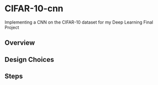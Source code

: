 # CIFAR-10-cnn
Implementing a CNN on the CIFAR-10 dataset for my Deep Learning Final Project

## Overview

## Design Choices

## Steps
